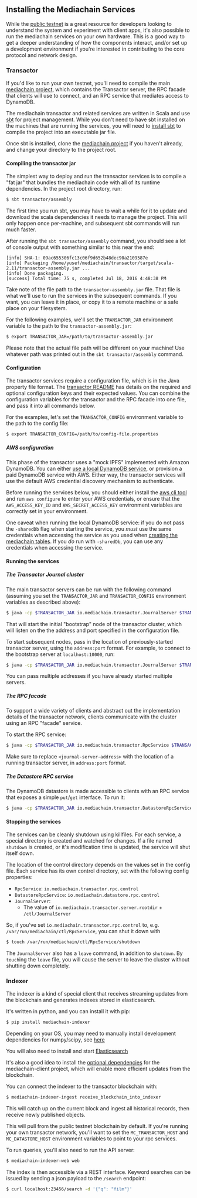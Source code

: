 ## Installing the Mediachain Services

While the [public testnet](testnet.md) is a great resource for developers looking
to understand the system and experiment with client apps, it's also possible to
run the mediachain services on your own hardware.  This is a good way to get
a deeper understanding of how the components interact, and/or set up a development
environment if you're interested in contributing to the core protocol and network design.

### Transactor
If you'd like to run your own testnet, you'll need
to compile the main [mediachain project](https://github.com/mediachain/mediachain),
which contains the Transactor server, the RPC facade that clients will use to
connect, and an RPC service that mediates access to DynamoDB.

The mediachain transactor and related services are written in Scala and use
[sbt](http://www.scala-sbt.org/) for project management.  While you don't need
to have sbt installed on the machines that are running the services, you will
need to [install sbt](http://www.scala-sbt.org/download.html) to compile the
project into an executable jar file.

Once sbt is installed, clone the [mediachain project](https://github.com/mediachain/mediachain)
if you haven't already, and change your directory to the project root.

#### Compiling the transactor jar

The simplest way to deploy and run the transactor services is to compile a
"fat jar" that bundles the mediachain code with all of its runtime dependencies.
In the project root directory, run:


```bash
$ sbt transactor/assembly
```

The first time you run sbt, you may have to wait a while for it to update and
download the scala dependencies it needs to manage the project.  This will only
happen once per-machine, and subsequent sbt commands will run much faster.

After running the `sbt transactor/assembly` command, you should see a lot of
console output with something similar to this near the end:
```
[info] SHA-1: 09ac655306fc13c06f9d652b48dec90a2109587e
[info] Packaging /home/yusef/mediachain/transactor/target/scala-2.11/transactor-assembly.jar ...
[info] Done packaging.
[success] Total time: 75 s, completed Jul 18, 2016 4:48:38 PM
```

Take note of the file path to the `transactor-assembly.jar` file.  That file is
what we'll use to run the services in the subsequent commands.  If you want,
you can leave it in place, or copy it to a remote machine or a safe place on
your filesystem.

 For the following examples, we'll set the `TRANSACTOR_JAR` environment variable
 to the path to the `transactor-assembly.jar`:

 ```bash
 $ export TRANSACTOR_JAR=/path/to/transactor-assembly.jar
 ```

 Please note that the actual file path will be different on your machine!  Use
 whatever path was printed out in the `sbt transactor/assembly` command.

#### Configuration

The transactor services require a configuration file, which is in the
Java property file format.  The [transactor README](https://github.com/mediachain/mediachain/tree/master/transactor#transactor-configuration)
has details on the required and optional configuration keys and their expected
values.  You can combine the configuration variables for the transactor and
the RPC facade into one file, and pass it into all commands below.

For the examples, let's set the `TRANSACTOR_CONFIG` environment variable
to the path to the config file:

```bash
$ export TRANSACTOR_CONFIG=/path/to/config-file.properties
```

##### AWS configuration
This phase of the transactor uses a "mock IPFS" implemented with Amazon DynamoDB.
You can either [use a local DynamoDB service](https://github.com/mediachain/mediachain/tree/master/transactor#local-dynamodb-setup),
or provision a paid DynamoDB service with AWS.  Either way, the transactor
services will use the default AWS credential discovery mechanism to authenticate.

Before running the services below, you should either install the [aws cli tool](https://github.com/aws/aws-cli) and
run `aws configure` to enter your AWS credentials, or ensure that the `AWS_ACCESS_KEY_ID` and `AWS_SECRET_ACCESS_KEY`
environment variables are correctly set in your environment.

One caveat when running the local DynamoDB service: if you do not pass the `-sharedDb` flag when starting the service,
you _must_ use the same credentials when accessing the service as you used when [creating the mediachain tables](https://github.com/mediachain/mediachain/tree/master/transactor#prepare-dynamo-db-tables).
If you _do_ run with `-sharedDb`, you can use any credentials when accessing the service.

#### Running the services

##### The Transactor Journal cluster

The main transactor servers can be run with the following command
(assuming you set the `TRANSACTOR_JAR` and `TRANSACTOR_CONFIG` environment
variables as described above):

```bash
$ java -cp $TRANSACTOR_JAR io.mediachain.transactor.JournalServer $TRANSACTOR_CONFIG
```

That will start the initial "bootstrap" node of the transactor cluster, which
will listen on the the address and port specified in the configuration file.

To start subsequent nodes, pass in the location of previously-started transactor
server, using the `address:port` format.  For example, to connect to the
bootstrap server at `localhost:10000`, run:

```bash
$ java -cp $TRANSACTOR_JAR io.mediachain.transactor.JournalServer $TRANSACTOR_CONFIG localhost:10000
```

You can pass multiple addresses if you have already started multiple servers.

##### The RPC facade
To support a wide variety of clients and abstract out the implementation details
of the transactor network, clients communicate with the cluster using an RPC
"facade" service.

To start the RPC service:

```bash
$ java -cp $TRANSACTOR_JAR io.mediachain.transactor.RpcService $TRANSACTOR_CONFIG <journal-server-address>
```

Make sure to replace `<journal-server-address>` with the location of a running
transactor server, in `address:port` format.


##### The Datastore RPC service
The DynamoDB datastore is made accessible to clients with an RPC service that
exposes a simple `put`/`get` interface.  To run it:

```bash
$ java -cp $TRANSACTOR_JAR io.mediachain.transactor.DatastoreRpcService $TRANSACTOR_CONFIG
```

#### Stopping the services

The services can be cleanly shutdown using killfiles.  For each service,
a special directory is created and watched for changes.  If a file named
`shutdown` is created, or it's modification time is updated, the service
will shut itself down.

The location of the control directory depends on the values set in the config
file.  Each service has its own control directory, set with the following
config properties:

- `RpcService`: `io.mediachain.transactor.rpc.control`
- `DatastoreRpcService`: `io.mediachain.datastore.rpc.control`
- `JournalServer`:
  - The value of `io.mediachain.transactor.server.rootdir` + `/ctl/JournalServer`

So, if you've set `io.mediachain.transactor.rpc.control` to, e.g.
`/var/run/mediachain/ctl/RpcService`, you can shut it down with

```bash
$ touch /var/run/mediachain/ctl/RpcService/shutdown
```


The `JournalServer` also has a `leave` command, in addition to `shutdown`.
By `touch`ing the `leave` file, you will cause the server to leave the cluster
without shutting down completely.


### Indexer
The indexer is a kind of special client that receives streaming updates from the blockchain and generates
indexes stored in elasticsearch.

It's written in python, and you can install it with pip:

```bash
$ pip install mediachain-indexer
```

Depending on your OS, you may need to manually install development dependencies for numpy/scipy, see [here](https://www.scipy.org/install.html)

You will also need to install and start [Elasticsearch](https://www.elastic.co/downloads/elasticsearch)

It's also a good idea to install the [optional dependencies](https://github.com/mediachain/mediachain-client/blob/master/README.md#optional-dependencies)
for the mediachain-client project, which will enable more efficient updates from the blockchain.

 You can connect the indexer to the transactor blockchain with:

```bash
$ mediachain-indexer-ingest receive_blockchain_into_indexer
```

This will catch up on the current block and ingest all historical records, then receive newly published objects.

This will pull from the public testnet blockchain by default.  If you're running your own transactor network,
you'll want to set the `MC_TRANSACTOR_HOST` and `MC_DATASTORE_HOST` environment variables
 to point to your rpc services.

To run queries, you'll also need to run the API server:

```bash
$ mediachain-indexer-web web
```

The index is then accessible via a REST interface.  Keyword searches can be
issued by sending a json payload to the `/search` endpoint:

```bash
$ curl localhost:23456/search -d '{"q": "film"}'
```
